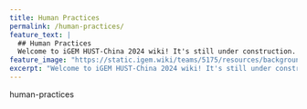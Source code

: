 ```yaml
---
title: Human Practices
permalink: /human-practices/
feature_text: |
  ## Human Practices
  Welcome to iGEM HUST-China 2024 wiki! It's still under construction. Please stay tuned for more information.
feature_image: "https://static.igem.wiki/teams/5175/resources/background/bg-hp.jpg"
excerpt: "Welcome to iGEM HUST-China 2024 wiki! It's still under construction. Please stay tuned for more information."
---
```


human-practices